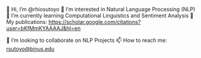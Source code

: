 👋 Hi, I’m @rhiosutoyo
👀 I’m interested in Natural Language Processing (NLP)
🏫 I’m currently learning Computational Linguistics and Sentiment Analysis
📄 My publications: https://scholar.google.com/citations?user=bKfMmKYAAAAJ&hl=en

💼 I’m looking to collaborate on NLP Projects
📫 How to reach me: rsutoyo@binus.edu

<!---
rhiosutoyo/rhiosutoyo is a ✨ special ✨ repository because its `README.md` (this file) appears on your GitHub profile.
You can click the Preview link to take a look at your changes.
--->
